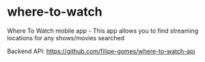 # where-to-watch
Where To Watch mobile app - This app allows you to find streaming locations for any shows/movies searched

Backend API: https://github.com/filipe-gomes/where-to-watch-api
